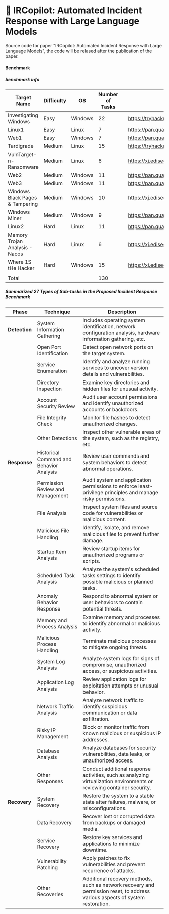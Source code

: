 # 👋 IRCopilot: Automated Incident Response with Large Language Models

Source code for paper "IRCopilot: Automated Incident Response with Large Language Models", the code will be relased after the publication of the paper.

#### Benchmark
##### benchmark info
| Target Name                     | Difficulty | OS      | Number of Tasks |     | Source                                            |
| ------------------------------- | ---------- | ------- | --------------- | --- | ------------------------------------------------- |
| Investigating Windows           | Easy       | Windows | 22              |     | https://tryhackme.com/r/room/investigatingwindows |
| Linux1                          | Easy       | Linux   | 7               |     | https://pan.quark.cn/s/4b6dffd0c51a               |
| Web1                            | Easy       | Windows | 7               |     | https://pan.quark.cn/s/4b6dffd0c51a               |
| Tardigrade                      | Medium     | Linux   | 15              |     | https://tryhackme.com/r/room/tardigrade           |
| VulnTarget-n-Ransomware         | Medium     | Linux   | 6               |     | https://xj.edisec.net/challenges/84               |
| Web2                            | Medium     | Windows | 11              |     | https://pan.quark.cn/s/4b6dffd0c51a               |
| Web3                            | Medium     | Windows | 11              |     | https://pan.quark.cn/s/4b6dffd0c51a               |
| Windows Black Pages & Tampering | Medium     | Windows | 10              |     | https://xj.edisec.net/challenges/51               |
| Windows Miner                   | Medium     | Windows | 9               |     | https://pan.quark.cn/s/4b6dffd0c51a               |
| Linux2                          | Hard       | Linux   | 11              |     | https://pan.quark.cn/s/4b6dffd0c51a               |
| Memory Trojan Analysis - Nacos  | Hard       | Linux   | 6               |     | https://xj.edisec.net/challenges/34               |
| Where 1S tHe Hacker             | Hard       | Windows | 15              |     | https://xj.edisec.net/challenges/63               |
|                                 |            |         |                 |     |                                                   |
| Total                           |            |         | 130             |     |                                                   |

##### Summarized 27 Types of Sub-tasks in the Proposed Incident Response Benchmark
| **Phase**     | **Technique**                            | **Description**                                                                                                               |
| ------------- | ---------------------------------------- | ----------------------------------------------------------------------------------------------------------------------------- |
| **Detection** | System Information Gathering             | Includes operating system identification, network configuration analysis, hardware information gathering, etc.                |
|               | Open Port Identification                 | Detect open network ports on the target system.                                                                               |
|               | Service Enumeration                      | Identify and analyze running services to uncover version details and vulnerabilities.                                         |
|               | Directory Inspection                     | Examine key directories and hidden files for unusual activity.                                                                |
|               | Account Security Review                  | Audit user account permissions and identify unauthorized accounts or backdoors.                                               |
|               | File Integrity Check                     | Monitor file hashes to detect unauthorized changes.                                                                           |
|               | Other Detections                         | Inspect other vulnerable areas of the system, such as the registry, etc.                                                      |
| **Response**  | Historical Command and Behavior Analysis | Review user commands and system behaviors to detect abnormal operations.                                                      |
|               | Permission Review and Management         | Audit system and application permissions to enforce least-privilege principles and manage risky permissions.                  |
|               | File Analysis                            | Inspect system files and source code for vulnerabilities or malicious content.                                                |
|               | Malicious File Handling                  | Identify, isolate, and remove malicious files to prevent further damage.                                                      |
|               | Startup Item Analysis                    | Review startup items for unauthorized programs or scripts.                                                                    |
|               | Scheduled Task Analysis                  | Analyze the system's scheduled tasks settings to identify possible malicious or planned tasks.                                |
|               | Anomaly Behavior Response                | Respond to abnormal system or user behaviors to contain potential threats.                                                    |
|               | Memory and Process Analysis              | Examine memory and processes to identify abnormal or malicious activity.                                                      |
|               | Malicious Process Handling               | Terminate malicious processes to mitigate ongoing threats.                                                                    |
|               | System Log Analysis                      | Analyze system logs for signs of compromise, unauthorized access, or suspicious activities.                                   |
|               | Application Log Analysis                 | Review application logs for exploitation attempts or unusual behavior.                                                        |
|               | Network Traffic Analysis                 | Analyze network traffic to identify suspicious communication or data exfiltration.                                            |
|               | Risky IP Management                      | Block or monitor traffic from known malicious or suspicious IP addresses.                                                     |
|               | Database Analysis                        | Analyze databases for security vulnerabilities, data leaks, or unauthorized access.                                           |
|               | Other Responses                          | Conduct additional response activities, such as analyzing virtualization environments or reviewing container security.        |
| **Recovery**  | System Recovery                          | Restore the system to a stable state after failures, malware, or misconfigurations.                                           |
|               | Data Recovery                            | Recover lost or corrupted data from backups or damaged media.                                                                 |
|               | Service Recovery                         | Restore key services and applications to minimize downtime.                                                                   |
|               | Vulnerability Patching                   | Apply patches to fix vulnerabilities and prevent recurrence of attacks.                                                       |
|               | Other Recoveries                         | Additional recovery methods, such as network recovery and permission reset, to address various aspects of system restoration. |




<!--
**IRCopilot/IRCopilot** is a ✨ _special_ ✨ repository because its `README.md` (this file) appears on your GitHub profile.

Here are some ideas to get you started:

- 🔭 I’m currently working on ...
- 🌱 I’m currently learning ...
- 👯 I’m looking to collaborate on ...
- 🤔 I’m looking for help with ...
- 💬 Ask me about ...
- 📫 How to reach me: ...
- 😄 Pronouns: ...
- ⚡ Fun fact: ...
-->
